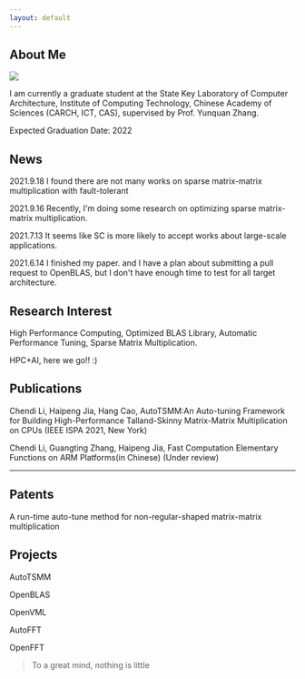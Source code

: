 ```yaml
---
layout: default
---
```


## About Me

<img class="profile-picture" src="sherlock.jpg">

I am currently a graduate student at the State Key Laboratory of Computer Architecture, Institute of Computing Technology, Chinese Academy of Sciences (CARCH, ICT, CAS), supervised by Prof. Yunquan Zhang.


Expected Graduation Date: 2022

## News

2021.9.18 I found there are not many works on sparse matrix-matrix multiplication with fault-tolerant

2021.9.16 Recently, I'm doing some research on optimizing sparse matrix-matrix multiplication.

2021.7.13 It seems like SC is more likely to accept works about large-scale applications.

2021.6.14 I finished my paper. and I have a plan about submitting a pull request to OpenBLAS, but I don't have enough time to test for all target architecture.

## Research Interest

High Performance Computing, Optimized BLAS Library, Automatic Performance Tuning, Sparse Matrix Multiplication.

HPC+AI, here we go!! :)

## Publications

Chendi Li, Haipeng Jia, Hang Cao, AutoTSMM:An Auto-tuning Framework for Building High-Performance Talland-Skinny Matrix-Matrix Multiplication on CPUs (IEEE ISPA 2021, New York)

Chendi Li, Guangting Zhang, Haipeng Jia, Fast Computation Elementary Functions on ARM Platforms(in Chinese) (Under review)

---

## Patents

A run-time auto-tune method for non-regular-shaped matrix-matrix multiplication


## Projects

AutoTSMM

OpenBLAS

OpenVML

AutoFFT

OpenFFT

> To a great mind, nothing is little

